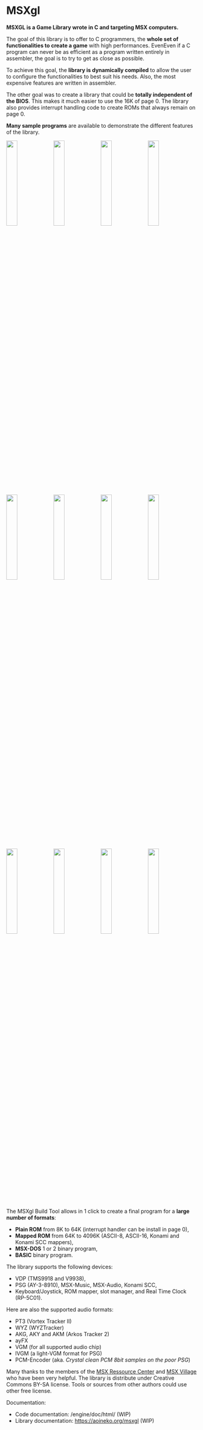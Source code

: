 # MSXgl

**MSXGL is a Game Library wrote in C and targeting MSX computers.**

The goal of this library is to offer to C programmers, the **whole set of functionalities to create a game** with high performances.
EvenEven if a C program can never be as efficient as a program written entirely in assembler, the goal is to try to get as close as possible.

To achieve this goal, the **library is dynamically compiled** to allow the user to configure the functionalities to best suit his needs.
Also, the most expensive features are written in assembler.

The other goal was to create a library that could be **totally independent of the BIOS**. This makes it much easier to use the 16K of page 0.
The library also provides interrupt handling code to create ROMs that always remain on page 0.

**Many sample programs** are available to demonstrate the different features of the library.
<div>
<img width="24%" src="https://raw.githubusercontent.com/aoineko-fr/MSXgl/main/engine/doc/img/finalsmash.jpg" />
<img width="24%" src="https://raw.githubusercontent.com/aoineko-fr/MSXgl/main/engine/doc/img/sample_draw.jpg" />
<img width="24%" src="https://raw.githubusercontent.com/aoineko-fr/MSXgl/main/engine/doc/img/sample_psg.jpg" />
<img width="24%" src="https://raw.githubusercontent.com/aoineko-fr/MSXgl/main/engine/doc/img/sample_game.png" />
<img width="24%" src="https://raw.githubusercontent.com/aoineko-fr/MSXgl/main/engine/doc/img/sample_scroll.png" />
<img width="24%" src="https://raw.githubusercontent.com/aoineko-fr/MSXgl/main/engine/doc/img/sample_print.jpg" />
<img width="24%" src="https://raw.githubusercontent.com/aoineko-fr/MSXgl/main/engine/doc/img/sample_sprite.jpg" />
<img width="24%" src="https://raw.githubusercontent.com/aoineko-fr/MSXgl/main/engine/doc/img/sample_clock.jpg" />
<img width="24%" src="https://raw.githubusercontent.com/aoineko-fr/MSXgl/main/engine/doc/img/sample_swsprt.png" />
<img width="24%" src="https://raw.githubusercontent.com/aoineko-fr/MSXgl/main/engine/doc/img/sample_vdpcmd.jpg" />
<img width="24%" src="https://raw.githubusercontent.com/aoineko-fr/MSXgl/main/engine/doc/img/sample_text.jpg" />
<img width="24%" src="https://raw.githubusercontent.com/aoineko-fr/MSXgl/main/engine/doc/img/sample_math.jpg" />
</div>

The MSXgl Build Tool allows in 1 click to create a final program for a **large number of formats**:
* **Plain ROM** from 8K to 64K (interrupt handler can be install in page 0),
* **Mapped ROM** from 64K to 4096K (ASCII-8, ASCII-16, Konami and Konami SCC mappers),
* **MSX-DOS** 1 or 2 binary program,
* **BASIC** binary program.

The library supports the following devices:
* VDP (TMS9918 and V9938),
* PSG (AY-3-8910), MSX-Music, MSX-Audio, Konami SCC,
* Keyboard/Joystick, ROM mapper, slot manager, and Real Time Clock (RP-5C01).

Here are also the supported audio formats:
* PT3 (Vortex Tracker II)
* WYZ (WYZTracker)
* AKG, AKY and AKM (Arkos Tracker 2)
* ayFX
* VGM (for all supported audio chip)
* lVGM (a light-VGM format for PSG)
* PCM-Encoder (aka. _Crystal clean PCM 8bit samples on the poor PSG_)

Many thanks to the members of the [MSX Ressource Center](https://www.msx.org) and [MSX Village](https://msxvillage.fr) who have been very helpful.
The library is distribute under Creative Commons BY-SA license. Tools or sources from other authors could use other free license.

Documentation:
* Code documentation: /engine/doc/html/  (WIP)
* Library documentation: https://aoineko.org/msxgl (WIP)
